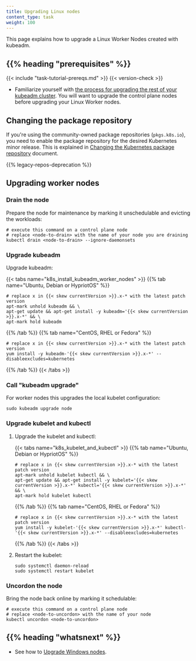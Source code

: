 ```yaml
---
title: Upgrading Linux nodes
content_type: task
weight: 100
---
```


<!-- overview -->

This page explains how to upgrade a Linux Worker Nodes created with kubeadm.

## {{% heading "prerequisites" %}}

{{< include "task-tutorial-prereqs.md" >}} {{< version-check >}}
* Familiarize yourself with [the process for upgrading the rest of your kubeadm
cluster](/docs/tasks/administer-cluster/kubeadm/kubeadm-upgrade). You will want to
upgrade the control plane nodes before upgrading your Linux Worker nodes.

<!-- steps -->

## Changing the package repository

If you're using the community-owned package repositories (`pkgs.k8s.io`), you need to 
enable the package repository for the desired Kubernetes minor release. This is explained in
[Changing the Kubernetes package repository](/docs/tasks/administer-cluster/kubeadm/change-package-repository/)
document.

{{% legacy-repos-deprecation %}}

## Upgrading worker nodes

### Drain the node

Prepare the node for maintenance by marking it unschedulable and evicting the workloads:

```shell
# execute this command on a control plane node
# replace <node-to-drain> with the name of your node you are draining
kubectl drain <node-to-drain> --ignore-daemonsets
```

### Upgrade kubeadm

Upgrade kubeadm:

{{< tabs name="k8s_install_kubeadm_worker_nodes" >}}
{{% tab name="Ubuntu, Debian or HypriotOS" %}}
```shell
# replace x in {{< skew currentVersion >}}.x-* with the latest patch version
apt-mark unhold kubeadm && \
apt-get update && apt-get install -y kubeadm='{{< skew currentVersion >}}.x-*' && \
apt-mark hold kubeadm
```
{{% /tab %}}
{{% tab name="CentOS, RHEL or Fedora" %}}
```shell
# replace x in {{< skew currentVersion >}}.x-* with the latest patch version
yum install -y kubeadm-'{{< skew currentVersion >}}.x-*' --disableexcludes=kubernetes
```
{{% /tab %}}
{{< /tabs >}}

### Call "kubeadm upgrade"

For worker nodes this upgrades the local kubelet configuration:

```shell
sudo kubeadm upgrade node
```

### Upgrade kubelet and kubectl

1. Upgrade the kubelet and kubectl:

   {{< tabs name="k8s_kubelet_and_kubectl" >}}
   {{% tab name="Ubuntu, Debian or HypriotOS" %}}
   ```shell
   # replace x in {{< skew currentVersion >}}.x-* with the latest patch version
   apt-mark unhold kubelet kubectl && \
   apt-get update && apt-get install -y kubelet='{{< skew currentVersion >}}.x-*' kubectl='{{< skew currentVersion >}}.x-*' && \
   apt-mark hold kubelet kubectl
   ```
   {{% /tab %}}
   {{% tab name="CentOS, RHEL or Fedora" %}}
   ```shell
   # replace x in {{< skew currentVersion >}}.x-* with the latest patch version
   yum install -y kubelet-'{{< skew currentVersion >}}.x-*' kubectl-'{{< skew currentVersion >}}.x-*' --disableexcludes=kubernetes
   ```
   {{% /tab %}}
   {{< /tabs >}}

1. Restart the kubelet:

   ```shell
   sudo systemctl daemon-reload
   sudo systemctl restart kubelet
   ```

### Uncordon the node

Bring the node back online by marking it schedulable:

```shell
# execute this command on a control plane node
# replace <node-to-uncordon> with the name of your node
kubectl uncordon <node-to-uncordon>
```

## {{% heading "whatsnext" %}}

* See how to [Upgrade Windows nodes](/docs/tasks/administer-cluster/kubeadm/upgrading-windows-nodes/).
